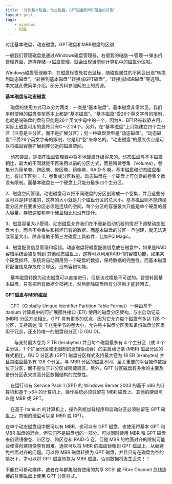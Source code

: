 ```yaml
---
title: '对比基本磁盘，动态磁盘，GPT磁盘和MBR磁盘的区别'
layout: post
tags:
    - windows
    - 磁盘
---
```






对比基本磁盘，动态磁盘，GPT磁盘和MBR磁盘的区别

<!--more-->



一般我们管理磁盘是通过Windows磁盘管理器，右键我的电脑-->管理-->弹出机管理界面，选择存储-->磁盘管理，就会出现当前你计算机中的磁盘分区啦。

Windows磁盘管理器中，在磁盘标签处右击鼠标，随磁盘属性的不同会出现“转换到动态磁盘”，“转换到基本磁盘”“转换成GPT磁盘”，“转换成MBR磁盘”等选项。本文就此做简单介绍。部分资料参照网络上的资源。



**基本磁盘与动态磁盘**

    磁盘的使用方式可以分为两类：一类是“基本磁盘”。基本磁盘非常常见，我们平时使用的磁盘类型基本上都是“基本磁盘”。“基本磁盘”受26个英文字母的限制，也就是说磁盘的盘符只能是26个英文字母中的一个。因为A、B已经被软驱占用，实际上磁盘可用的盘符只有C～Z 24个。另外，在“基本磁盘”上只能建立四个主分区（注意是主分区，而不是扩展分区）；另一种磁盘类型是“动态磁盘”。“动态磁盘”不受26个英文字母的限制，它是用“卷”来命名的。“动态磁盘”的最大优点是可以将磁盘容量扩展到非邻近的磁盘空间。

    动态硬盘，是指在磁盘管理器中将本地硬盘升级得来的。动态磁盘与基本磁盘相比，最大的不同就是不再采用以前的分区方式，而是叫做卷集（Volume），卷集分为简单卷、跨区卷、带区卷、镜像卷、RAID-5 卷。基本磁盘和动态磁盘相比，有以下区别：
1、卷集或分区数量。动态磁盘在一个硬盘上可创建的卷集个数没有限制。而基本磁盘在一个硬盘上只能分最多四个主分区。

2、磁盘空间管理。动态磁盘可以把不同磁盘的分区创建成一个卷集，并且这些分区可以是非邻接的，这样的大小就是几个磁盘分区的总大小。基本磁盘则不能跨硬盘分区并且要求分区必须是连续的空间，每个分区的容量最大只能是单个硬盘的最大容量，存取速度和单个硬盘相比也没有提升。

3、磁盘容量大小管理。动态磁盘允许我们在不重新启动机器的情况下调整动态磁盘大小，而且不会丢失和损坏已有的数据。而基本磁盘的分区一旦创建，就无法更改容量大小，除非借助于第三方磁盘工具软件，比如PQ Magic。

4、磁盘配置信息管理和容错。动态磁盘将磁盘配置信息放在磁盘中，如果是RAID容错系统会被复制到 其他动态磁盘上，这样可以利用RAID-1的容错功能，如果某个硬盘损坏，系统将自动调用另一个硬盘的数据，保持数据的完整性。而基本磁盘将配置信息存放在引导区，没有容错功能。

    基本磁盘转换为动态磁盘可以直接进行，但是该过程是不可逆的。要想转回基本磁盘，只有把所有数据全部拷出，然后删除硬盘所有分区后才能转回去。

**GPT磁盘与MBR磁盘** 



    GPT（Globally Unique Identifier Partition Table Format）一种由基于 Itanium 计算机中的可扩展固件接口 (EFI) 使用的磁盘分区架构。与主启动记录 (MBR) 分区方法相比，GPT 具有更多的优点，因为它允许每个磁盘有多达 128 个分区，支持高达 18 千兆兆字节的卷大小，允许将主磁盘分区表和备份磁盘分区表用于冗余，还支持唯一的磁盘和分区 ID (GUID)。

　　与支持最大卷为 2 TB (terabytes) 并且每个磁盘最多有 4 个主分区（或 3 个主分区，1 个扩展分区和无限制的逻辑驱动器）的主启动记录 (MBR) 磁盘分区的样式相比，GUID 分区表 (GPT) 磁盘分区样式支持最大卷为 18 EB (exabytes) 并且每磁盘最多有 128 个分区。与 MBR 分区的磁盘不同，至关重要的平台操作数据位于分区，而不是位于非分区或隐藏扇区。另外，GPT 分区磁盘有多余的主要及备份分区表来提高分区数据结构的完整性。

    在运行带有 Service Pack 1 (SP1) 的 Windows Server 2003 的基于 x86 的计算机和基于 x64 的计算机上，操作系统必须驻留在 MBR 磁盘上。其他的硬盘可以是 MBR 或 GPT。

    在基于 Itanium 的计算机上，操作系统加载程序和启动分区必须驻留在 GPT 磁盘上。其他的硬盘可以是 MBR 或 GPT。

在单个动态磁盘组中既可以有 MBR，也可以有 GPT 磁盘。也使用将基本 GPT 和 MBR 磁盘的混合，但它们不是磁盘组的一部分。可以同时使用 MBR 和 GPT 磁盘来创建镜像卷、带区卷、跨区卷和 RAID-5 卷，但是 MBR 的柱面对齐的限制可能会使得创建镜像卷有困难。通常可以将 MBR 的磁盘镜像到 GPT 磁盘上，从而避免柱面对齐的问题。可以将 MBR 磁盘转换为 GPT 磁盘，并且只有在磁盘为空的情况下，才可以将 GPT 磁盘转换为 MBR 磁盘。否则数据将发生丢失！！

不能在可移动媒体，或者在与群集服务使用的共享 SCSI 或 Fibre Channel 总线连接的群集磁盘上使用 GPT 分区样式。